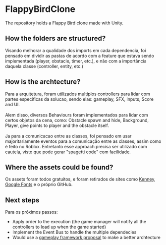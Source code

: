 # FlappyBirdClone
The repository holds a Flappy Bird clone made with Unity.

## How the folders are structured?
Visando melhorar a qualidade dos imports em cada dependencia, foi pensado em dividir as pastas de acordo com a feature que estava sendo implementada (player, obstacle, timer, etc.), e não com a importância daquela classe (controller, entity, etc.)

##  How is the archtecture?
Para a arquitetura, foram utilizados multiplos controllers para lidar com partes especificas da solucao, sendo elas: gameplay, SFX, Inputs, Score and UI.<br><br>
Alem disso, diversos Behaviours foram implementados para lidar com certos objetos da cena, como: Obstacle spawn and hide, Background, Player, give points to player and the obstacle itself.<br><br>
Ja para a comunicacao entre as classes, foi pensado em usar majoritariamente eventos para a comunicação entre as classes, assim como é feito no Roblox. Entretanto esse approach precisa ser utilizado com cautela, visto que pode gerar "spagetti code" com facilidade.<br>

##  Where the assets could be found?
Os assets foram todos gratuitos, e foram retirados de sites como [Kenney](https://kenney.nl/assets), [Google Fonts](https://fonts.google.com/) e o próprio GitHub.

##  Next steps
Para os próximos passos:
- Apply order to the execution (the game manager will notify all the controllers to load up when the game started)
- Implement the Event Bus to handle the multiple dependecies
- Would use a [gameplay framework proposal](https://github.com/GiovanniZambiasi/gameplay-framework-unity) to make a better archtecture
